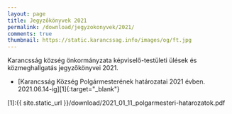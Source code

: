 ```yaml
---
layout: page
title: Jegyzőkönyvek 2021
permalink: /download/jegyzokonyvek/2021/
comments: true
thumbnail: https://static.karancssag.info/images/og/ft.jpg
---
```


Karancsság község önkormányzata képviselő-testületi ülések és közmeghallgatás jegyzőkönyvei 2021.

+ [Karancsság Község Polgármesterének határozatai 2021 évben. 2021.06.14-ig][1]{:target="_blank"}

[1]:{{ site.static_url }}/download/2021_01_11_polgarmesteri-hatarozatok.pdf